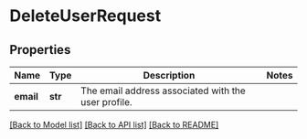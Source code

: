 # DeleteUserRequest


## Properties
Name | Type | Description | Notes
------------ | ------------- | ------------- | -------------
**email** | **str** | The email address associated with the user profile. | 

[[Back to Model list]](../README.md#documentation-for-models) [[Back to API list]](../README.md#documentation-for-api-endpoints) [[Back to README]](../README.md)



